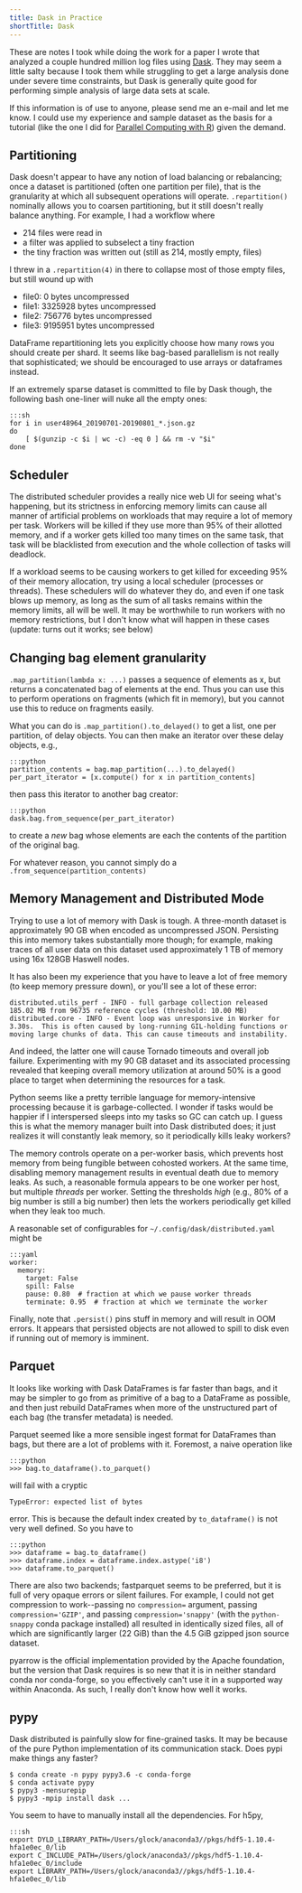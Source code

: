 ```yaml
---
title: Dask in Practice
shortTitle: Dask
---
```


These are notes I took while doing the work for a paper I wrote that analyzed a
couple hundred million log files using [Dask][].  They may seem a little salty
because I took them while struggling to get a large analysis done under severe
time constraints, but Dask is generally quite good for performing simple
analysis of large data sets at scale.

If this information is of use to anyone, please send me an e-mail and let me
know.  I could use my experience and sample dataset as the basis for a tutorial
(like the one I did for [Parallel Computing with R](../r/index.html)) given the
demand.

[Dask]: https://dask.org/

## Partitioning

Dask doesn't appear to have any notion of load balancing or rebalancing;
once a dataset is partitioned (often one partition per file), that is the
granularity at which all subsequent operations will operate.  `.repartition()`
nominally allows you to coarsen partitioning, but it still doesn't really
balance anything.  For example, I had a workflow where

- 214 files were read in
- a filter was applied to subselect a tiny fraction
- the tiny fraction was written out (still as 214, mostly empty, files)

I threw in a `.repartition(4)` in there to collapse most of those empty
files, but still wound up with

- file0: 0 bytes uncompressed
- file1: 3325928 bytes uncompressed
- file2: 756776 bytes uncompressed
- file3: 9195951 bytes uncompressed

DataFrame repartitioning lets you explicitly choose how many rows you should
create per shard.  It seems like bag-based parallelism is not really that
sophisticated; we should be encouraged to use arrays or dataframes instead.

If an extremely sparse dataset is committed to file by Dask though, the
following bash one-liner will nuke all the empty ones:

    :::sh
    for i in user48964_20190701-20190801_*.json.gz
    do
        [ $(gunzip -c $i | wc -c) -eq 0 ] && rm -v "$i"
    done

## Scheduler

The distributed scheduler provides a really nice web UI for seeing what's
happening, but its strictness in enforcing memory limits can cause all manner
of artificial problems on workloads that may require a lot of memory per task.
Workers will be killed if they use more than 95% of their allotted memory, and
if a worker gets killed too many times on the same task, that task will be
blacklisted from execution and the whole collection of tasks will deadlock.

If a workload seems to be causing workers to get killed for exceeding 95% of
their memory allocation, try using a local scheduler (processes or threads).
These schedulers will do whatever they do, and even if one task blows up memory,
as long as the sum of all tasks remains within the memory limits, all will be
well.  It may be worthwhile to run workers with no memory restrictions, but I
don't know what will happen in these cases (update: turns out it works; see
below)

## Changing bag element granularity

`.map_partition(lambda x: ...)` passes a sequence of elements as x, but returns
a concatenated bag of elements at the end.  Thus you can use this to perform
operations on fragments (which fit in memory), but you cannot use this to
reduce on fragments easily.

What you can do is `.map_partition().to_delayed()` to get a list, one per
partition, of delay objects.  You can then make an iterator over these delay
objects, e.g.,

    :::python
    partition_contents = bag.map_partition(...).to_delayed()
    per_part_iterator = [x.compute() for x in partition_contents]

then pass this iterator to another bag creator:

    :::python
    dask.bag.from_sequence(per_part_iterator)

to create a _new_ bag whose elements are each the contents of the partition of
the original bag.

For whatever reason, you cannot simply do a `.from_sequence(partition_contents)`

## Memory Management and Distributed Mode

Trying to use a lot of memory with Dask is tough.  A three-month dataset is
approximately 90 GB when encoded as uncompressed JSON.  Persisting this into
memory takes substantially more though; for example, making traces of all user
data on this dataset used approximately 1 TB of memory using 16x 128GB Haswell
nodes.

It has also been my experience that you have to leave a lot of free memory (to
keep memory pressure down), or you'll see a lot of these error:

    distributed.utils_perf - INFO - full garbage collection released 185.02 MB from 96735 reference cycles (threshold: 10.00 MB)
    distributed.core - INFO - Event loop was unresponsive in Worker for 3.30s.  This is often caused by long-running GIL-holding functions or moving large chunks of data. This can cause timeouts and instability.

And indeed, the latter one will cause Tornado timeouts and overall job failure.
Experimenting with my 90 GB dataset and its associated processing revealed that
keeping overall memory utilization at around 50% is a good place to target when
determining the resources for a task.

Python seems like a pretty terrible language for memory-intensive processing
because it is garbage-collected.  I wonder if tasks would be happier if I 
interspersed sleeps into my tasks so GC can catch up.  I guess this is what the
memory manager built into Dask distributed does; it just realizes it will
constantly leak memory, so it periodically kills leaky workers?

The memory controls operate on a per-worker basis, which prevents host memory
from being fungible between cohosted workers.  At the same time, disabling
memory management results in eventual death due to memory leaks.  As such, a
reasonable formula appears to be one worker per host, but multiple _threads_
per worker.  Setting the thresholds _high_ (e.g., 80% of a big number is still
a big number) then lets the workers periodically get killed when they leak too
much.

A reasonable set of configurables for `~/.config/dask/distributed.yaml` might
be

    :::yaml
    worker:
      memory:
        target: False
        spill: False
        pause: 0.80  # fraction at which we pause worker threads
        terminate: 0.95  # fraction at which we terminate the worker

Finally, note that `.persist()` pins stuff in memory and will result in OOM
errors.  It appears that persisted objects are not allowed to spill to disk even
if running out of memory is imminent.

## Parquet

It looks like working with Dask DataFrames is far faster than bags, and it may
be simpler to go from as primitive of a bag to a DataFrame as possible, and then
just rebuild DataFrames when more of the unstructured part of each bag (the
transfer metadata) is needed.

Parquet seemed like a more sensible ingest format for DataFrames than bags, but
there are a lot of problems with it.  Foremost, a naive operation like

    :::python
    >>> bag.to_dataframe().to_parquet()

will fail with a cryptic

    TypeError: expected list of bytes

error.  This is because the default index created by `to_dataframe()` is not
very well defined.  So you have to

    :::python
    >>> dataframe = bag.to_dataframe()
    >>> dataframe.index = dataframe.index.astype('i8')
    >>> dataframe.to_parquet()

There are also two backends; fastparquet seems to be preferred, but it is full
of very opaque errors or silent failures.  For example, I could not get compression to work--passing no `compression=` argument, passing `compression='GZIP'`, and passing `compression='snappy'` (with the `python-snappy` conda package installed) all resulted in identically sized files, all of which are significantly larger (22 GiB) than the 4.5 GiB gzipped json source dataset.

pyarrow is the official implementation provided by the Apache foundation, but the version that Dask requires is so new that it is in neither standard conda nor conda-forge, so you effectively can't use it in a supported way within Anaconda.  As such, I really don't know how well it works.

## pypy

Dask distributed is painfully slow for fine-grained tasks.  It may be because of
the pure Python implementation of its communication stack.  Does pypi make
things any faster?

    $ conda create -n pypy pypy3.6 -c conda-forge
    $ conda activate pypy
    $ pypy3 -mensurepip
    $ pypy3 -mpip install dask ...

You seem to have to manually install all the dependencies.  For h5py,

    :::sh
    export DYLD_LIBRARY_PATH=/Users/glock/anaconda3//pkgs/hdf5-1.10.4-hfa1e0ec_0/lib
    export C_INCLUDE_PATH=/Users/glock/anaconda3//pkgs/hdf5-1.10.4-hfa1e0ec_0/include
    export LIBRARY_PATH=/Users/glock/anaconda3//pkgs/hdf5-1.10.4-hfa1e0ec_0/lib
